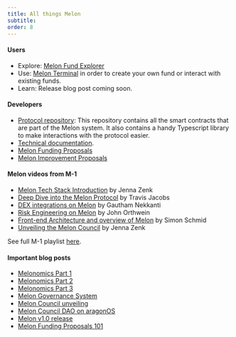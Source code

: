 ```yaml
---
title: All things Melon
subtitle:
order: 8
---
```


#### Users

- Explore: [Melon Fund Explorer](http://monitoring.melon.network/)
- Use: [Melon Terminal](https://melon.avantgarde.finance/) in order to create your own fund or interact with existing funds.
- Learn: Release blog post coming soon.

#### Developers

- [Protocol repository](https://github.com/melonproject/protocol): This repository contains all the smart contracts that are part of the Melon system. It also contains a handy Typescript library to make interactions with the protocol easier.
- [Technical documentation](https://docs.melonport.com/).
- [Melon Funding Proposals](https://github.com/melonproject/MFP)
- [Melon Improvement Proposals](https://github.com/melonproject/MIP)

#### Melon videos from M-1

- [Melon Tech Stack Introduction](https://www.youtube.com/watch?v=mqnjDnfEzog&list=PLzdnEGRLbpgZrywI9gc9ZLrZRo8FKoNir&index=4&t=2s) by Jenna Zenk
- [Deep Dive into the Melon Protocol](https://www.youtube.com/watch?v=RSPusTmlWC0&list=PLzdnEGRLbpgZrywI9gc9ZLrZRo8FKoNir&index=4) by Travis Jacobs
- [DEX integrations on Melon](https://www.youtube.com/watch?v=T_P4ZiLzF64&list=PLzdnEGRLbpgZrywI9gc9ZLrZRo8FKoNir&index=5) by Gautham Nekkanti
- [Risk Engineering on Melon](https://www.youtube.com/watch?v=xMVO726bpbk&list=PLzdnEGRLbpgZrywI9gc9ZLrZRo8FKoNir&index=6) by John Orthwein
- [Front-end Architecture and overview of Melon](https://www.youtube.com/watch?v=Rc_zldkswfo&list=PLzdnEGRLbpgZrywI9gc9ZLrZRo8FKoNir&index=7) by Simon Schmid
- [Unveiling the Melon Council](https://www.youtube.com/watch?v=B2a6SJDIXd8&list=PLzdnEGRLbpgZrywI9gc9ZLrZRo8FKoNir&index=17) by Jenna Zenk

See full M-1 playlist [here](https://www.youtube.com/watch?v=sQLl4P6Pnzo&list=PLzdnEGRLbpgZrywI9gc9ZLrZRo8FKoNir&index=1).

#### Important blog posts

- [Melonomics Part 1](https://medium.com/melonprotocol/melonomics-part-1-aligning-interests-through-token-unification-d0b98a02de46)
- [Melonomics Part 2](https://medium.com/melonprotocol/melonomics-part-2-the-melon-engine-48bcb0dae65)
- [Melonomics Part 3](https://medium.com/melonprotocol/melonomics-part-3-counting-melons-7632afad844c)
- [Melon Governance System](https://medium.com/melonprotocol/introduction-to-the-melon-governance-system-f6ff73c70eb0)
- [Melon Council unveiling](https://medium.com/melonprotocol/melon-council-unveiled-at-m-1-ae87d999b7ba?source=collection_home---4------14-----------------------)
- [Melon Council DAO on aragonOS](https://medium.com/melonprotocol/launching-the-melon-council-dao-on-aragonos-42147c86582)
- [Melon v1.0 release](https://medium.com/melonprotocol/melon-v1-0-zahreddino-60105f51988d?source=collection_home---4------11-----------------------)
- [Melon Funding Proposals 101](https://medium.com/melonprotocol/melon-funding-proposals-101-5c16df4ae088?source=collection_home---4------2-----------------------)
